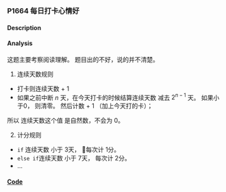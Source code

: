 ### P1664 每日打卡心情好



#### Description

#### Analysis

这题主要考察阅读理解。 题目出的不好，说的并不清楚。

1. 连续天数规则

- 打卡则连续天数 + 1
- 如果之前中断 $n$ 天，在今天打卡的时候结算连续天数 减去 $2 ^ {n - 1}$  天。 如果小于0， 则清零。 然后计数 + 1 （加上今天打的卡）；

所以 连续天数这个值 是自然数，不会为 0。

2. 计分规则

- `if` 连续天数 小于 3天， 每次计 1分。
- `else if`连续天数 小于 7天， 每次计 2分。
- ...

#### [Code](../cpp/p1664.cpp)
